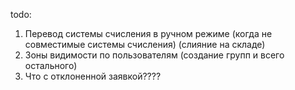 todo:
1. Перевод системы счисления в ручном режиме (когда не совместимые системы счисления) (слияние на складе)
2. Зоны видимости по пользователям (создание групп и всего остального)
3. Что с отклоненной заявкой????